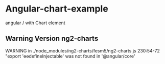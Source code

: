 # Angular-chart-example
angular / with Chart element

## Warning Version  ng2-charts
WARNING in ./node_modules/ng2-charts/fesm5/ng2-charts.js 230:54-72 "export 'ɵɵdefineInjectable' was not found in '@angular/core'
